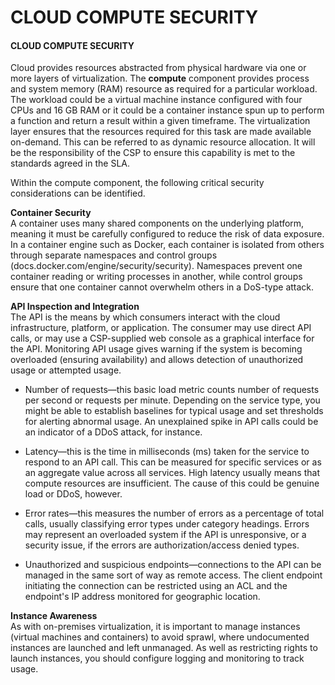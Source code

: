 # CLOUD COMPUTE SECURITY

#### CLOUD COMPUTE SECURITY

Cloud provides resources abstracted from physical hardware via one or more layers of virtualization. The **compute** component provides process and system memory (RAM) resource as required for a particular workload. The workload could be a virtual machine instance configured with four CPUs and 16 GB RAM or it could be a container instance spun up to perform a function and return a result within a given timeframe. The virtualization layer ensures that the resources required for this task are made available on-demand. This can be referred to as dynamic resource allocation. It will be the responsibility of the CSP to ensure this capability is met to the standards agreed in the SLA.

Within the compute component, the following critical security considerations can be identified.

**Container Security**  
A container uses many shared components on the underlying platform, meaning it must be carefully configured to reduce the risk of data exposure. In a container engine such as Docker, each container is isolated from others through separate namespaces and control groups (docs.docker.com/engine/security/security). Namespaces prevent one container reading or writing processes in another, while control groups ensure that one container cannot overwhelm others in a DoS-type attack.

**API Inspection and Integration**  
The API is the means by which consumers interact with the cloud infrastructure, platform, or application. The consumer may use direct API calls, or may use a CSP-supplied web console as a graphical interface for the API. Monitoring API usage gives warning if the system is becoming overloaded (ensuring availability) and allows detection of unauthorized usage or attempted usage.

  
-   Number of requests—this basic load metric counts number of requests per second or requests per minute. Depending on the service type, you might be able to establish baselines for typical usage and set thresholds for alerting abnormal usage. An unexplained spike in API calls could be an indicator of a DDoS attack, for instance.
  
-   Latency—this is the time in milliseconds (ms) taken for the service to respond to an API call. This can be measured for specific services or as an aggregate value across all services. High latency usually means that compute resources are insufficient. The cause of this could be genuine load or DDoS, however.
  
-   Error rates—this measures the number of errors as a percentage of total calls, usually classifying error types under category headings. Errors may represent an overloaded system if the API is unresponsive, or a security issue, if the errors are authorization/access denied types.
  
-   Unauthorized and suspicious endpoints—connections to the API can be managed in the same sort of way as remote access. The client endpoint initiating the connection can be restricted using an ACL and the endpoint's IP address monitored for geographic location.
  

**Instance Awareness**  
As with on-premises virtualization, it is important to manage instances (virtual machines and containers) to avoid sprawl, where undocumented instances are launched and left unmanaged. As well as restricting rights to launch instances, you should configure logging and monitoring to track usage.